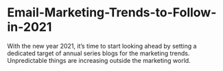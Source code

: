 # Email-Marketing-Trends-to-Follow-in-2021
With the new year 2021, it’s time to start looking ahead by setting a dedicated target of annual series blogs for the marketing trends. Unpredictable things are increasing outside the marketing world.
